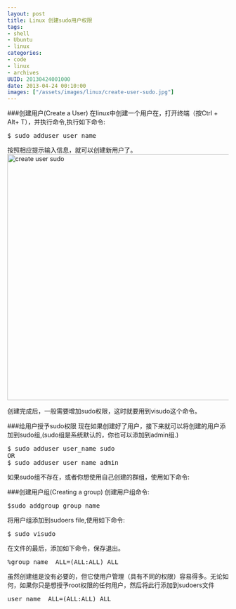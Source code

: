 ```yaml
--- 
layout: post
title: Linux 创建sudo用户权限
tags: 
- shell
- Ubuntu
- linux
categories:
- code
- linux
- archives
UUID: 20130424001000
date: 2013-04-24 00:10:00
images: ["/assets/images/linux/create-user-sudo.jpg"]
---
```



###创建用户(Create a User)
在linux中创建一个用户在，打开终端（按Ctrl + Alt+ T），并执行命令,执行如下命令:
<pre id="bash">
$ sudo adduser user_name
</pre>
按照相应提示输入信息，就可以创建新用户了。
<a href="{{site.static_url}}/assets/images/linux/create-user-sudo.jpg" alt="create user sudo" rel="prettyPhoto[{{page.UUID}}]">
  <img src="{{site.static_url}}/assets/images/linux/create-user-sudo.jpg" width="560px"  alt="create user sudo" />
</a>

创建完成后，一般需要增加sudo权限，这时就要用到visudo这个命令。

###给用户授予sudo权限
现在如果创建好了用户，接下来就可以将创建的用户添加到sudo组,(sudo组是系统默认的，你也可以添加到admin组.)
<pre id="bash">
$ sudo adduser user_name sudo
OR
$ sudo adduser user_name admin
</pre>

如果sudo组不存在，或者你想使用自己创建的群组，使用如下命令:

###创建用户组(Creating a group)
创建用户组命令:
<pre id="bash">
$sudo addgroup group_name
</pre>

将用户组添加到sudoers file,使用如下命令:
<pre id="bash">
$ sudo visudo
</pre>

在文件的最后，添加如下命令，保存退出。
<pre id="bash">
%group_name  ALL=(ALL:ALL) ALL
</pre>

虽然创建组是没有必要的，但它使用户管理（具有不同的权限）容易得多。无论如何，如果你只是想授予root权限的任何用户，然后将此行添加到sudoers文件 
<pre id="bash">
user_name  ALL=(ALL:ALL) ALL
</pre>

